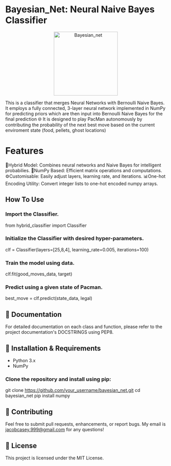 # Bayesian_Net: Neural Naive Bayes Classifier

<p align="center">
  <img src="https://github.com/jacobmcasey/ml_coursework/assets/71528526/ef4684cf-ebd2-4981-8ad2-d7c621445a61" alt="Bayesian_net" width="200"/>
</p>

This is a classifier that merges Neural Networks with Bernoulli Naive Bayes. It employs a fully connected, 3-layer neural network implemented in NumPy for predicting priors which are then input into Bernoulli Naive Bayes for the final prediction 🌐 It is designed to play PacMan autonomously by contributing the probability of the next best move based on the current enviroment state (food, pellets, ghost locations)

# Features
🤖Hybrid Model: Combines neural networks and Naive Bayes for intelligent probabilies.
🔢NumPy Based: Efficient matrix operations and computations.
⚙️Customisable: Easily adjust layers, learning rate, and iterations.
📊One-hot Encoding Utility: Convert integer lists to one-hot encoded numpy arrays.

## How To Use
### Import the Classifier.
from hybrid_classifier import Classifier

### Initialize the Classifier with desired hyper-parameters.
clf = Classifier(layers=[25,8,4], learning_rate=0.005, iterations=100)

### Train the model using data.
clf.fit(good_moves_data, target)

### Predict using a given state of Pacman.
best_move = clf.predict(state_data, legal)

## 📖 Documentation
For detailed documentation on each class and function, please refer to the project documentation's DOCSTRINGS using PEP8.

## 💾 Installation & Requirements
- Python 3.x
- NumPy

### Clone the repository and install using pip:
git clone https://github.com/your_username/bayesian_net.git
cd bayesian_net
pip install numpy

## 🤝 Contributing
Feel free to submit pull requests, enhancements, or report bugs. My email is jacobcasey.999@gmail.com for any questions!

## 📜 License
This project is licensed under the MIT License.
